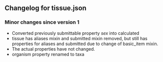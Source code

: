 ## Changelog for tissue.json

### Minor changes since version 1

* Converted previously submittable property *sex* into calculated
* tissue has aliases mixin and submitted mixin removed, but still has properties for aliases and submitted due to change of basic_item mixin.
* The actual properties have not changed.
* organism property renamed to taxa
